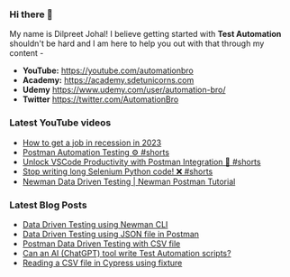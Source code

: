 ### Hi there 👋

My name is Dilpreet Johal! I believe getting started with **Test Automation** shouldn't be hard and I am here to help you out with that through my content -

- **YouTube:** https://youtube.com/automationbro
- **Academy:** https://academy.sdetunicorns.com
- **Udemy** https://www.udemy.com/user/automation-bro/
- **Twitter** https://twitter.com/AutomationBro

### Latest YouTube videos

<!-- YOUTUBE-VIDEOS-LIST:START -->
- [How to get a job in recession in 2023](https://www.youtube.com/watch?v=ok5tvrt-5Xg)
- [Postman Automation Testing ⚙️ #shorts](https://www.youtube.com/watch?v=00w1KBNJ5AM)
- [Unlock VSCode Productivity with Postman Integration 👀 #shorts](https://www.youtube.com/watch?v=7wdbr-zV3hM)
- [Stop writing long Selenium Python code! ❌ #shorts](https://www.youtube.com/watch?v=9vTzKNXvozE)
- [Newman Data Driven Testing | Newman Postman Tutorial](https://www.youtube.com/watch?v=vmTyNFAmFAY)
<!-- YOUTUBE-VIDEOS-LIST:END -->


### Latest Blog Posts
<!-- BLOG-POST-LIST:START -->
- [Data Driven Testing using Newman CLI](https://automationbro.com/blog/newman-data-driven-testing/?utm_source=rss&utm_medium=rss&utm_campaign=newman-data-driven-testing)
- [Data Driven Testing using JSON file in Postman](https://automationbro.com/blog/data-driven-testing-using-json-file-in-postman/?utm_source=rss&utm_medium=rss&utm_campaign=data-driven-testing-using-json-file-in-postman)
- [Postman Data Driven Testing with CSV file](https://automationbro.com/blog/postman-csv-data-driven-testing/?utm_source=rss&utm_medium=rss&utm_campaign=postman-csv-data-driven-testing)
- [Can an AI &lpar;ChatGPT&rpar; tool write Test Automation scripts?](https://automationbro.com/blog/chatgpt-test-automation/?utm_source=rss&utm_medium=rss&utm_campaign=chatgpt-test-automation)
- [Reading a CSV file in Cypress using fixture](https://automationbro.com/blog/cypress-csv-fixture/?utm_source=rss&utm_medium=rss&utm_campaign=cypress-csv-fixture)
<!-- BLOG-POST-LIST:END -->
